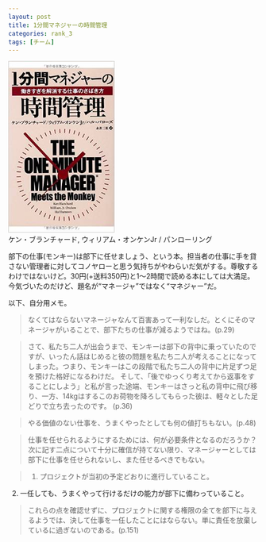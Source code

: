 ```yaml
---
layout: post
title: 1分間マネジャーの時間管理
categories: rank_3
tags: [チーム]
---
```



<div class="book"><div class="book_image"><a href="http://www.amazon.co.jp/dp/4775941119"><img src="/images/one_minute_manager.jpg"></img></a></div><div class="book_info">ケン・ブランチャード, ウィリアム・オンケンJr / パンローリング </div><div class="clear"></div></div>

部下の仕事(モンキー)は部下に任せましょう、という本。担当者の仕事に手を貸さない管理者に対してコノヤローと思う気持ちがやわらいだ気がする。尊敬するわけではないけど。30円(+送料350円)と1～2時間で読める本にしては大満足。今気づいたのだけど、題名が“マネージャ”ではなく“マネジャー”だ。 

以下、自分用メモ。 

> なくてはならないマネージャなんて百害あって一利なしだ。とくにそのマネージャがいることで、部下たちの仕事が減るようではね。(p.29) 

> さて、私たち二人が出会うまで、モンキーは部下の背中に乗っていたのですが、いったん話はじめると彼の問題を私たち二人が考えることになってしまった。つまり、モンキーはこの段階で私たち二人の背中に片足ずつ足を預けた格好になるわけだ。 
そして、「後でゆっくり考えてから返事をすることにしよう」と私が言った途端、モンキーはさっと私の背中に飛び移り、一方、14kgはするこのお荷物を降ろしてもらった彼は、軽々とした足どりで立ち去ったのです。 (p.36) 

> やる価値のない仕事を、うまくやったとしても何の値打ちもない。(p.48) 

> 仕事を任せられるようにするためには、何が必要条件となるのだろうか？次に記す二点について十分に確信が持てない限り、マネージャーとしては部下に仕事を任せられないし、また任せるべきでもない。 

> 1. プロジェクトが当初の予定どおりに進行していること。 
2. 一任しても、うまくやって行けるだけの能力が部下に備わっていること。 

> これらの点を確認せずに、プロジェクトに関する権限の全てを部下に与えるようでは、決して仕事を一任したことにはならない。単に責任を放棄しているに過ぎないのである。(p.151) 
